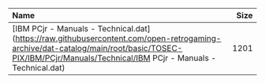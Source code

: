 |Name|Size|
|:---|---:|
|[IBM PCjr - Manuals - Technical.dat](https://raw.githubusercontent.com/open-retrogaming-archive/dat-catalog/main/root/basic/TOSEC-PIX/IBM/PCjr/Manuals/Technical/IBM PCjr - Manuals - Technical.dat)|1201|
